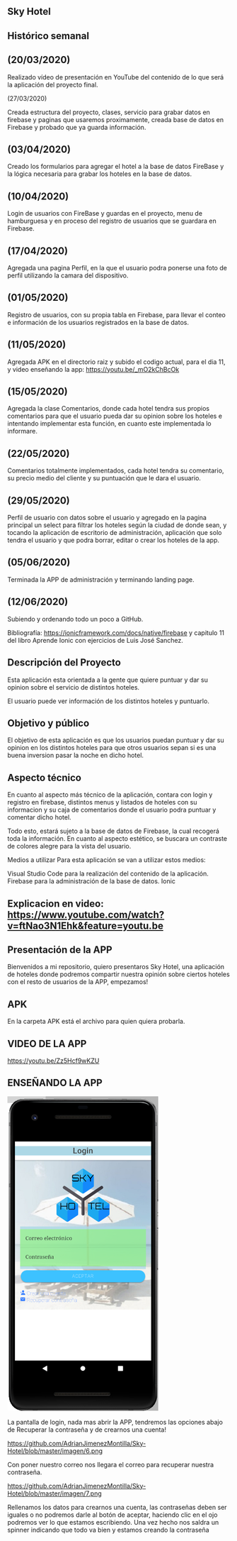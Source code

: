 Sky Hotel
-

Histórico semanal
-
(20/03/2020)
-

Realizado vídeo de presentación en YouTube del contenido de lo que será la aplicación del proyecto final.

(27/03/2020)

Creada estructura del proyecto, clases, servicio para grabar datos en firebase y paginas que usaremos proximamente, creada base de datos en Firebase y probado que ya guarda información.

(03/04/2020)
-

Creado los formularios para agregar el hotel a la base de datos FireBase y la lógica necesaria para grabar los hoteles en la base de datos.

(10/04/2020)
-

Login de usuarios con FireBase y guardas en el proyecto, menu de hamburguesa y en proceso del registro de usuarios que se guardara en Firebase.

(17/04/2020)
-

Agregada una pagina Perfil, en la que el usuario podra ponerse una foto de perfil utilizando la camara del dispositivo.

(01/05/2020)
-

Registro de usuarios, con su propia tabla en Firebase, para llevar el conteo e información de los usuarios registrados en la base de datos.

(11/05/2020)
-

Agregada APK en el directorio raiz y subido el codigo actual, para el dia 11, y video enseñando la app: https://youtu.be/_mO2kChBcOk

(15/05/2020)
-

Agregada la clase Comentarios, donde cada hotel tendra sus propios comentarios para que el usuario pueda dar su opinion sobre los hoteles e intentando implementar esta función, en cuanto este implementada lo informare.

(22/05/2020)
-

Comentarios totalmente implementados, cada hotel tendra su comentario, su precio medio del cliente y su puntuación que le dara el usuario.

(29/05/2020)
-

Perfil de usuario con datos sobre el usuario y agregado en la pagina principal un select para filtrar los hoteles según la ciudad de donde sean, y tocando la aplicación de escritorio de administración, aplicación que solo tendra el usuario y que podra borrar, editar o crear los hoteles de la app.

(05/06/2020)
-

Terminada la APP de administración y terminando landing page.

(12/06/2020)
-

Subiendo y ordenando todo un poco a GitHub.

Bibliografía: https://ionicframework.com/docs/native/firebase y capitulo 11 del libro Aprende Ionic con ejercicios de Luis José Sanchez.

Descripción del Proyecto
-
Esta aplicación esta orientada a la gente que quiere puntuar y dar su opinion sobre el servicio de distintos hoteles.

El usuario puede ver información de los distintos hoteles y puntuarlo.

Objetivo y público
-
El objetivo de esta aplicación es que los usuarios puedan puntuar y dar su opinion en los distintos hoteles para que otros usuarios sepan si es una buena inversion pasar la noche en dicho hotel.

Aspecto técnico
-
En cuanto al aspecto más técnico de la aplicación, contara con login y registro en firebase, distintos menus y listados de hoteles con su informacion y su caja de comentarios donde el usuario podra puntuar y comentar dicho hotel.

Todo esto, estará sujeto a la base de datos de Firebase, la cual recogerá toda la información. En cuanto al aspecto estético, se buscara un contraste de colores alegre para la vista del usuario.

Medios a utilizar
Para esta aplicación se van a utilizar estos medios:

Visual Studio Code para la realización del contenido de la aplicación. Firebase para la administración de la base de datos. Ionic


Explicacion en video:
https://www.youtube.com/watch?v=ftNao3N1Ehk&feature=youtu.be
--------------------------------------------------------------------------------------------------------------------------------------

Presentación de la APP
-
Bienvenidos a mi repositorio, quiero presentaros Sky Hotel, una aplicación de hoteles donde podremos compartir nuestra opinión sobre ciertos hoteles con el resto de usuarios de la APP, empezamos!

APK
-
En la carpeta APK está el archivo para quien quiera probarla.

VIDEO DE LA APP
-
https://youtu.be/Zz5Hcf9wKZU

ENSEÑANDO LA APP
-
![Aquí la descripción de la imagen por si no carga](https://github.com/AdrianJimenezMontilla/Sky-Hotel/blob/master/imagen/5.png)

La pantalla de login, nada mas abrir la APP, tendremos las opciones abajo de Recuperar la contraseña y de crearnos una cuenta!

https://github.com/AdrianJimenezMontilla/Sky-Hotel/blob/master/imagen/6.png

Con poner nuestro correo nos llegara el correo para recuperar nuestra contraseña.

https://github.com/AdrianJimenezMontilla/Sky-Hotel/blob/master/imagen/7.png

Rellenamos los datos para crearnos una cuenta, las contraseñas deben ser iguales o no podremos darle al botón de aceptar, haciendo clic en el ojo podremos ver lo que estamos escribiendo. Una vez hecho nos saldra un spinner indicando que todo va bien y estamos creando la contraseña

